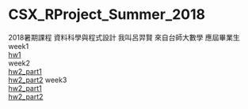 # CSX_RProject_Summer_2018
2018暑期課程 資料科學與程式設計
我叫呂羿賢 來自台師大數學 應屆畢業生<br>
week1<br>
[hw1](https://luyihsien.github.io/CSX_RProject_Spring_2018/week1/try.html)<br>
week2<br>
[hw2_part1](https://luyihsien.github.io/CSX_RProject_Spring_2018/week2/iris_test.html)<br>
[hw2_part2](https://luyihsien.github.io/CSX_RProject_Spring_2018/week2/textmining.html)
week3<br>
[hw2_part1](https://luyihsien.github.io/CSX_RProject_Spring_2018/week3/eda.html)<br>
[hw2_part2](https://luyihsien.github.io/CSX_RProject_Spring_2018/week3/hw3-2(kmeans-pca-tf-idf).html)

